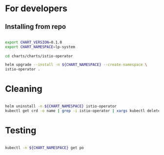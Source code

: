# For developers
 
## Installing from repo
 
```bash 
 
export CHART_VERSION=0.1.0
export CHART_NAMESPACE=lp-system
 
cd charts/charts/istio-operator

helm upgrade --install -n ${CHART_NAMESPACE} --create-namespace \
istio-operator .

``` 
# Cleaning

```bash

helm uninstall -n ${CHART_NAMESPACE} istio-operator
kubectl get crd -o name | grep -i istio-operator | xargs kubectl delete

```


# Testing

```bash

kubectl -n ${CHART_NAMESPACE} get po

```
